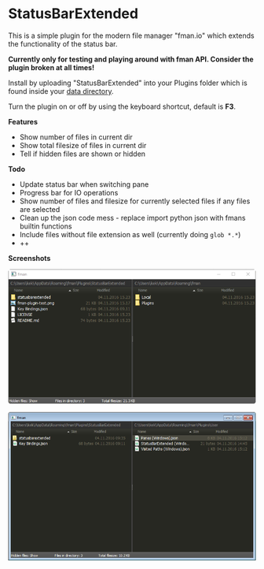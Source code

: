 # StatusBarExtended

This is a simple plugin for the modern file manager "fman.io" which extends the functionality of the status bar.

**Currently only for testing and playing around with fman API. Consider the plugin broken at all times!**

Install by uploading "StatusBarExtended" into your Plugins folder which is found inside your [data directory](https://fman.io/docs/customizing-fman).

Turn the plugin on or off by using the keyboard shortcut, default is **F3**.

**Features**

 - Show number of files in current dir
 - Show total filesize of files in current dir
 - Tell if hidden files are shown or hidden

**Todo**

 - Update status bar when switching pane
 - Progress bar for IO operations
 - Show number of files and filesize for currently selected files if any files are selected
 - Clean up the json code mess - replace import python json with fmans builtin functions
 - Include files without file extension as well (currently doing `glob *.*`)
 - ++

**Screenshots**

![Screenshot Windows 10](fman-plugin-test-w10.png)

![Screenshot Windows 7](fman-plugin-test-w7.png)

